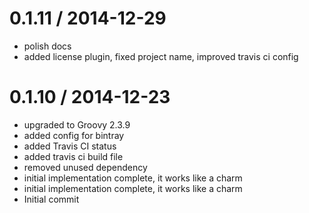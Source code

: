 
0.1.11 / 2014-12-29
==================

  * polish docs
  * added license plugin, fixed project name, improved travis ci config

0.1.10 / 2014-12-23
==================

  * upgraded to Groovy 2.3.9
  * added config for bintray
  * added Travis CI status
  * added travis ci build file
  * removed unused dependency
  * initial implementation complete, it works like a charm
  * initial implementation complete, it works like a charm
  * Initial commit
